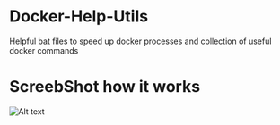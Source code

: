 # Docker-Help-Utils
Helpful bat files to speed up docker processes and collection of useful docker commands

# ScreebShot how it works
![Alt text](https://user-images.githubusercontent.com/1622949/110065641-a6fb0580-7d95-11eb-804a-c1f491498297.png"")
